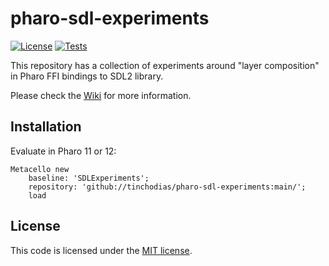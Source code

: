 # pharo-sdl-experiments

[![License](https://img.shields.io/github/license/tinchodias/pharo-sdl-experiments.svg)](./LICENSE)
[![Tests](https://github.com/tinchodias/pharo-sdl-experiments/actions/workflows/tests.yml/badge.svg)](https://github.com/tinchodias/pharo-sdl-experiments/actions/workflows/tests.yml)

This repository has a collection of experiments around "layer composition" in Pharo FFI bindings to SDL2 library.

Please check the [Wiki](../../wiki) for more information.


## Installation

Evaluate in Pharo 11 or 12:

```Smalltalk
Metacello new
	baseline: 'SDLExperiments';
	repository: 'github://tinchodias/pharo-sdl-experiments:main/';
	load
```

## License

This code is licensed under the [MIT license](./LICENSE).
